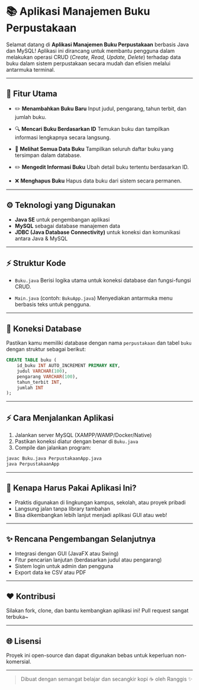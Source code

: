 # 📚 Aplikasi Manajemen Buku Perpustakaan

Selamat datang di **Aplikasi Manajemen Buku Perpustakaan** berbasis Java dan MySQL!
Aplikasi ini dirancang untuk membantu pengguna dalam melakukan operasi CRUD (*Create, Read, Update, Delete*) terhadap data buku dalam sistem perpustakaan secara mudah dan efisien melalui antarmuka terminal.

---

## 📅 Fitur Utama

* ✏️ **Menambahkan Buku Baru**
  Input judul, pengarang, tahun terbit, dan jumlah buku.

* 🔍 **Mencari Buku Berdasarkan ID**
  Temukan buku dan tampilkan informasi lengkapnya secara langsung.

* 🔢 **Melihat Semua Data Buku**
  Tampilkan seluruh daftar buku yang tersimpan dalam database.

* ✏️ **Mengedit Informasi Buku**
  Ubah detail buku tertentu berdasarkan ID.

* ❌ **Menghapus Buku**
  Hapus data buku dari sistem secara permanen.

---

## ⚙️ Teknologi yang Digunakan

* **Java SE** untuk pengembangan aplikasi
* **MySQL** sebagai database manajemen data
* **JDBC (Java Database Connectivity)** untuk koneksi dan komunikasi antara Java & MySQL

---

## ⚡ Struktur Kode

* `Buku.java`
  Berisi logika utama untuk koneksi database dan fungsi-fungsi CRUD.

* `Main.java` (contoh: `BukuApp.java`)
  Menyediakan antarmuka menu berbasis teks untuk pengguna.

---

## 🔗 Koneksi Database

Pastikan kamu memiliki database dengan nama `perpustakaan` dan tabel `buku` dengan struktur sebagai berikut:

```sql
CREATE TABLE buku (
    id_buku INT AUTO_INCREMENT PRIMARY KEY,
    judul VARCHAR(100),
    pengarang VARCHAR(100),
    tahun_terbit INT,
    jumlah INT
);
```

---

## ⚡ Cara Menjalankan Aplikasi

1. Jalankan server MySQL (XAMPP/WAMP/Docker/Native)
2. Pastikan koneksi diatur dengan benar di `Buku.java`
3. Compile dan jalankan program:

```bash
javac Buku.java PerpustakaanApp.java
java PerpustakaanApp
```

---

## 🌟 Kenapa Harus Pakai Aplikasi Ini?

* Praktis digunakan di lingkungan kampus, sekolah, atau proyek pribadi
* Langsung jalan tanpa library tambahan
* Bisa dikembangkan lebih lanjut menjadi aplikasi GUI atau web!

---

## ✨ Rencana Pengembangan Selanjutnya

* Integrasi dengan GUI (JavaFX atau Swing)
* Fitur pencarian lanjutan (berdasarkan judul atau pengarang)
* Sistem login untuk admin dan pengguna
* Export data ke CSV atau PDF

---

## ❤️ Kontribusi

Silakan fork, clone, dan bantu kembangkan aplikasi ini! Pull request sangat terbuka\~

---

## 🌐 Lisensi

Proyek ini open-source dan dapat digunakan bebas untuk keperluan non-komersial.

---

> Dibuat dengan semangat belajar dan secangkir kopi ☕ oleh Ranggis ✨
